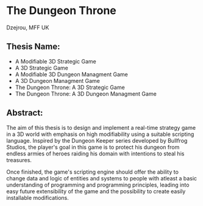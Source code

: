 # The Dungeon Throne
Dzejrou, MFF UK

## Thesis Name:
 * A Modifiable 3D Strategic Game
 * A 3D Strategic Game
 * A Modifiable 3D Dungeon Managment Game
 * A 3D Dungeon Managment Game
 * The Dungeon Throne: A 3D Strategic Game
 * The Dungeon Throne: A 3D Dungeon Managment Game

## Abstract:
The aim of this thesis is to design and implement a real-time strategy game in a 3D world with emphasis on high modifiability using a suitable scripting language. Inspired by the Dungeon Keeper series developed by Bullfrog Studios, the player's goal in this game is to protect his dungeon from endless armies of heroes raiding his domain with intentions to steal his treasures.

Once finished, the game's scripting engine should offer the ability to change data and logic of entities and systems to people with atleast a basic understanding of programming and programming principles, leading into easy future extensibility of the game and the possibility to create easily installable modifications.
